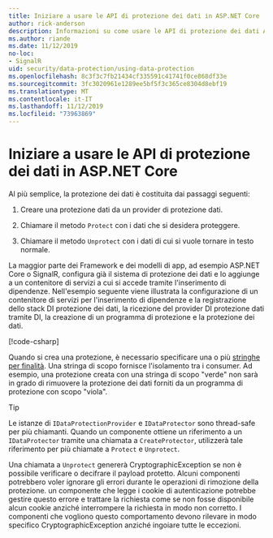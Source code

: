 ```yaml
---
title: Iniziare a usare le API di protezione dei dati in ASP.NET Core
author: rick-anderson
description: Informazioni su come usare le API di protezione dei dati ASP.NET Core per la protezione e la rimozione della protezione dei dati in un'app.
ms.author: riande
ms.date: 11/12/2019
no-loc:
- SignalR
uid: security/data-protection/using-data-protection
ms.openlocfilehash: 8c3f3c7fb21434cf335591c41741f0ce868df33e
ms.sourcegitcommit: 3fc3020961e1289ee5bf5f3c365ce8304d8ebf19
ms.translationtype: MT
ms.contentlocale: it-IT
ms.lasthandoff: 11/12/2019
ms.locfileid: "73963869"
---
```

# <a name="get-started-with-the-data-protection-apis-in-aspnet-core"></a>Iniziare a usare le API di protezione dei dati in ASP.NET Core

<a name="security-data-protection-getting-started"></a>

Al più semplice, la protezione dei dati è costituita dai passaggi seguenti:

1. Creare una protezione dati da un provider di protezione dati.

2. Chiamare il metodo `Protect` con i dati che si desidera proteggere.

3. Chiamare il metodo `Unprotect` con i dati di cui si vuole tornare in testo normale.

La maggior parte dei Framework e dei modelli di app, ad esempio ASP.NET Core o SignalR, configura già il sistema di protezione dei dati e lo aggiunge a un contenitore di servizi a cui si accede tramite l'inserimento di dipendenze. Nell'esempio seguente viene illustrata la configurazione di un contenitore di servizi per l'inserimento di dipendenze e la registrazione dello stack DI protezione dei dati, la ricezione del provider DI protezione dati tramite DI, la creazione di un programma di protezione e la protezione dei dati.

[!code-csharp[](../../security/data-protection/using-data-protection/samples/protectunprotect.cs?highlight=26,34,35,36,37,38,39,40)]

Quando si crea una protezione, è necessario specificare una o più [stringhe per finalità](xref:security/data-protection/consumer-apis/purpose-strings). Una stringa di scopo fornisce l'isolamento tra i consumer. Ad esempio, una protezione creata con una stringa di scopo "verde" non sarà in grado di rimuovere la protezione dei dati forniti da un programma di protezione con scopo "viola".

>[!TIP]
> Le istanze di `IDataProtectionProvider` e `IDataProtector` sono thread-safe per più chiamanti. Quando un componente ottiene un riferimento a un `IDataProtector` tramite una chiamata a `CreateProtector`, utilizzerà tale riferimento per più chiamate a `Protect` e `Unprotect`.
>
>Una chiamata a `Unprotect` genererà CryptographicException se non è possibile verificare o decifrare il payload protetto. Alcuni componenti potrebbero voler ignorare gli errori durante le operazioni di rimozione della protezione. un componente che legge i cookie di autenticazione potrebbe gestire questo errore e trattare la richiesta come se non fosse disponibile alcun cookie anziché interrompere la richiesta in modo non corretto. I componenti che vogliono questo comportamento devono rilevare in modo specifico CryptographicException anziché ingoiare tutte le eccezioni.
